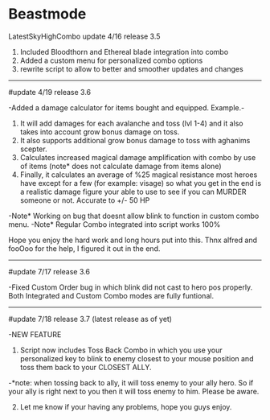 # Beastmode
LatestSkyHighCombo
update 4/16 release 3.5
1) Included Bloodthorn and Ethereal blade integration into combo
2) Added a custom menu for personalized combo options
3) rewrite script to allow to better and smoother updates and changes
---------------------------------------------------------------------------------------------------------------------------------------

#update 4/19 release 3.6

-Added a damage calculator for items bought and equipped. 
Example.- 
1) It will add damages for each avalanche and toss (lvl 1-4) and it also takes into account grow bonus damage on toss.
2) It also supports additional grow bonus damage to toss with aghanims scepter.
3) Calculates increased magical damage amplification with combo by use of items (note* does not calculate damage from items alone)
4) Finally, it calculates an average of %25 magical resistance most heroes have except for a few (for example: visage) so what you get in the end is a realistic damage figure your able to use to see if you can MURDER someone or not.  Accurate to +/- 50 HP

-Note* Working on bug that doesnt allow blink to function in custom combo menu.
-Note* Regular Combo integrated into script works 100%

Hope you enjoy the hard work and long hours put into this.  Thnx alfred and fooOoo for the help, I figured it out in the end.

---------------------------------------------------------------------------------------------------------------------------------------

#update 7/17 release 3.6

-Fixed Custom Order bug in which blink did not cast to hero pos properly.  Both Integrated and Custom Combo modes are fully funtional.

---------------------------------------------------------------------------------------------------------------------------------------

#update 7/18 release 3.7 (latest release as of yet)

-NEW FEATURE
  1) Script now includes Toss Back Combo in which you use your personalized key to blink to enemy closest to your mouse position and toss them back to your CLOSEST ALLY.

-*note: when tossing back to ally, it will toss enemy to your ally hero.  So if your ally is right next to you then it will toss enemy to him. Please be aware.
  
  2) Let me know if your having any problems, hope you guys enjoy.
